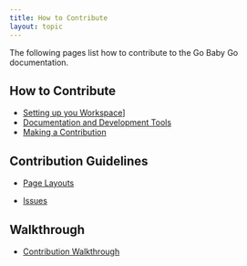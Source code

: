 ```yaml
---
title: How to Contribute 
layout: topic
---
```


The following pages list how to contribute to the Go Baby Go documentation.

## How to Contribute

 - [Setting up you Workspace]({{site.baseurl}}/pages/docs-contribution/gbg-setting-up.html)]
 - [Documentation and Development Tools]({{site.baseurl}}/pages/docs-contribution/gbg-tools.html)
 - [Making a Contribution]({{site.baseurl}}/pages/docs-contribution/gbg-making-contributions.html) 

## Contribution Guidelines

 - [Page Layouts]({{site.baseurl}}/pages/docs-contribution/gbg-layouts.html) 


 - [Issues]({{site.baseurl}}/pages/docs-contribution/gbg-issues.html)

## Walkthrough

 - [Contribution Walkthrough]({{site.baseurl}}/pages/docs-contribution/gbg-walkthrough.html)


